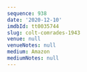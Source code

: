 ```yaml
---
sequence: 938
date: '2020-12-10'
imdbId: tt0035744
slug: colt-comrades-1943
venue: null
venueNotes: null
medium: Amazon
mediumNotes: null
---
```


